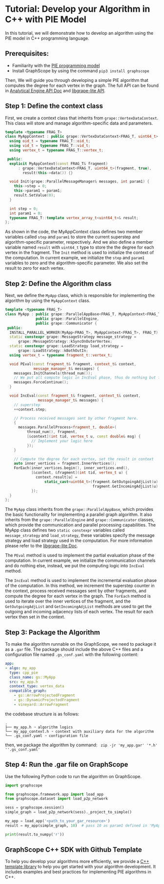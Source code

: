 # Tutorial: Develop your Algorithm in C++ with PIE Model

In this tutorial, we will demonstrate how to develop an algorithm using the PIE model in C++ programming language.

## Prerequisites:
- Familiarity with the [PIE programming model](https://graphscope.io/docs/latest/analytical_engine/programming_model_pie.html) 
- Install GraphScope by using the command `pip3 install graphscope`

Then, We will guide you through developing a simple PIE algorithm that computes the degree for each vertex in the graph. The full API can be found in [Analytical Engine API Doc](https://graphscope.io/docs/latest/reference/analytical_engine_index.html) and [libgrape-lite API](https://alibaba.github.io/libgrape-lite).

## Step 1: Define the context class

First, we create a context class that inherits from `grape::VertexDataContext`. This class will store and manage algorithm-specific data and parameters.

```cpp
template <typename FRAG_T>
class MyAppContext : public grape::VertexDataContext<FRAG_T, uint64_t> {
  using oid_t = typename FRAG_T::oid_t;
  using vid_t = typename FRAG_T::vid_t;
  using vertex_t = typename FRAG_T::vertex_t;

 public:
  explicit MyAppContext(const FRAG_T& fragment)
      : grape::VertexDataContext<FRAG_T, uint64_t>(fragment, true),
        result(this->data()) {}

  void Init(grape::ParallelMessageManager& messages, int param1) {
    this->step = 0;
    this->param1 = param1;
    result.SetValue(0);
  }

  int step = 0;
  int param1 = 0;
  typename FRAG_T::template vertex_array_t<uint64_t>& result;
};
```

As shown in the code, the MyAppContext class defines two member variables called `step` and `param1` to store the current superstep and algorithm-specific parameter, respectively. And we also define a member variable named `result` with `uint64_t` type to store the the degree for each vertex in the fragment. The `Init` method is used to initialize the context of the computation. In current example, we initialize the `step` and `param1` variables to zero and the algorithm-specific parameter. We also set the result to zero for each vertex.

## Step 2: Define the Algorithm class

Next, we define the `MyApp` class, which is responsible for implementing the algorithm by using the `MyAppContext` class.

```cpp
template <typename FRAG_T>
class MyApp : public grape::ParallelAppBase<FRAG_T, MyAppContext<FRAG_T>>,
              public grape::ParallelEngine,
              public grape::Communicator {
 public:
  INSTALL_PARALLEL_WORKER(MyApp<FRAG_T>, MyAppContext<FRAG_T>, FRAG_T)
  static constexpr grape::MessageStrategy message_strategy =
      grape::MessageStrategy::kSyncOnOuterVertex;
  static constexpr grape::LoadStrategy load_strategy =
      grape::LoadStrategy::kBothOutIn;
  using vertex_t = typename fragment_t::vertex_t;

  void PEval(const fragment_t& fragment, context_t& context,
             message_manager_t& messages) {
    messages.InitChannels(thread_num());
    // We put all compute logic in IncEval phase, thus do nothing but force continue.
    messages.ForceContinue();
  }

  void IncEval(const fragment_t& fragment, context_t& context,
               message_manager_t& messages) {
    // superstep
    ++context.step;

    // Process received messages sent by other fragment here.
    {
      messages.ParallelProcess<fragment_t, double>(
          thread_num(), fragment,
          [&context](int tid, vertex_t u, const double& msg) {
            // Implement your logic here
          });
    }

    // Compute the degree for each vertex, set the result in context
    auto inner_vertices = fragment.InnerVertices();
    ForEach(inner_vertices.begin(), inner_vertices.end(),
            [&context, &fragment](int tid, vertex_t u) {
              context.result[u] =
                  static_cast<uint64_t>(fragment.GetOutgoingAdjList(u).Size() +
                                        fragment.GetIncomingAdjList(u).Size());
            });
  }
};
```

The `MyApp` class inherits from the `grape::ParallelAppBase`, which provides the basic functionality for implementing a parallel graph algorithm. It also inherits from the `grape::ParallelEngine` and `grape::Communicator` classes, which provide the communication and parallel processing capabilities. The MyApp class defines two `static constexpr` variables called `message_strategy` and `load_strategy`, these variables specify the message strategy and load strategy used in the computation. For more information please refer to the [libgrape-lite Doc](https://alibaba.github.io/libgrape-lite).

The `PEval` method is used to implement the partial evaluation phase of the computation. In current example, we initialize the communication channels and do nothing else, instead, we put the computing logic into `IncEval` method.

The `IncEval` method is used to implement the incremental evaluation phase of the computation. In this method, we increment the superstep counter in the context, process received messages sent by other fragments, and compute the degree for each vertex in the graph. The `ForEach` method is used to iterate over the inner vertices of the fragment, and the `GetOutgoingAdjList` and `GetIncomingAdjList` methods are used to get the outgoing and incoming adjacency lists of each vertex. The result for each vertex then set in the context.


## Step 3: Package the Algorithm

To make the algorithm runnable on the GraphScope, we need to package it as a `.gar` file. The package should include the above C++ files and a configuration file named `.gs_conf.yaml` with the following content:

```yaml
app:
- algo: my_app
  type: cpp_pie
  class_name: gs::MyApp
  src: my_app.h
  context_type: vertex_data
  compatible_graph:
    - gs::ArrowProjectedFragment
    - gs::DynamicProjectedFragment
    - vineyard::ArrowFragment
```

the codebase structure is as follows:

```
.
├── my_app.h ➝ algorithm logics
└── my_app_context.h ➝ context with auxiliary data for the algorithm
└── .gs_conf.yaml ➝ configuration file 
```

then, we package the algorithm by command: ` zip -jr 'my_app.gar' '*.h' ''.gs_conf.yaml'`

## Step 4: Run the .gar file on GraphScope

Use the following Python code to run the algorithm on GraphScope.

```python
import graphscope

from graphscope.framework.app import load_app
from graphscope.dataset import load_p2p_network

sess = graphscope.session()
simple_graph = load_p2p_network(sess)._project_to_simple()

my_app = load_app('<path_to_your_gar_resource>')
result = my_app(simple_graph, 10)  # pass 10 as param1 defined in 'MyAppContext.h'

print(result.to_numpy('r'))
```

## GraphScope C++ SDK with Github Template

To help you develop your algorithms more efficiently, we provide a [C++ template library](https://github.com/GraphScope/cpp-template) to help you get started with your algorithm development. It includes examples and best practices for implementing PIE algorithms in C++.

